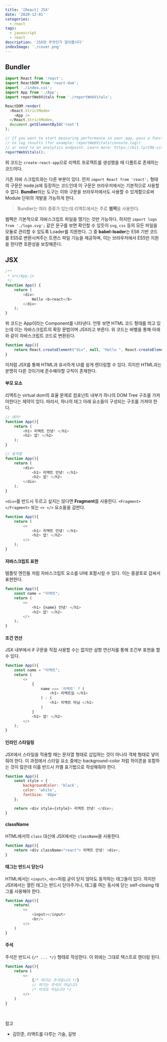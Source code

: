 ```yaml
---
title: '[React] JSX'
date: '2020-12-01'
categories:
  - react
tags:
  - javascript
  - react
description: 'JSX란 무엇인가 알아봅시다'
indexImage: './cover.png'
---
```


## Bundler  

``` js
import React from 'react';
import ReactDOM from 'react-dom';
import './index.css';
import App from './App';
import reportWebVitals from './reportWebVitals';

ReactDOM.render(
  <React.StrictMode>
    <App />
  </React.StrictMode>,
  document.getElementById('root')
);

// If you want to start measuring performance in your app, pass a function
// to log results (for example: reportWebVitals(console.log))
// or send to an analytics endpoint. Learn more: https://bit.ly/CRA-vitals
reportWebVitals();
```

위 코드는 ```create-react-app```으로 리액트 프로젝트를 생성했을 때 디폴트로 존재하는 코드이다.  

기존 자바 스크립트와는 다른 부분이 있다.
먼저 ```import React from 'react';```  형태의 구문은 node.js에 등장하는 코드인데 이 구문은 브라우저에서는 기본적으로 사용할 수 없다. 
**Bundler**라는 도구는 이와 구문을 브라우저에서도 사용할 수 있게함으로써 Module 단위의 개발을 가능하게 한다. 

> Bundler는 여러 종류가 있는데 리액트에서는 주로 **웹팩**을 사용한다.  

웹팩은 기본적으로 자바스크립트 파일을 땡기는 것만 가능하다. 
하지만  ```import logo from './logo.svg';``` 같은 문구를 보면 확인할 수 있듯이 
```svg```, ```css``` 등의 모든 파일을 모듈로 관리할 수 있도록 Loader를 지원한다. 
그 중 **babel-loader**는 ES6 기반 코드를 ES5로 변환시켜주는 트랜스 파일 기능을 제공하며, 
이는 브라우저에서 ES5만 지원을 한다면 호환성을 보장해준다.

## JSX  

``` js
/**
 * src/App.js
 */
function App() {
	return (
		<div>
			Hello <b>react</b>
		</div>
	);
}
```

위 코드는 App이라는 Component를 나타낸다. 언뜻 보면 HTML 코드 형태를 띄고 있는데 
이는 자바스크립트의 확장 문법이며 JSX라고 부른다. 
위 코드는 바벨을 통해 아래와 같이 자바스크립트 코드로 변환된다. 

``` js
function App(){
	return React.createElement("div", null, "Hello ", React.createElement("b", null, "react"));
}
```

이처럼 JSX를 통해 HTML과 유사하게 UI를 쉽게 렌더링할 수 있다. 
히지만 HTML과는 분명히 다른 것이기에 준수해야할 규칙이 존재한다. 

#### 부모 요소

리액트는 virtual dom의 효율 문제로 컴포넌트 내부가 하나의 DOM Tree 구조를 가져야한다는 제약이 있다. 
따라서, 하나의 태그 아래 요소들이 구성되는 구조를 가져야 한다.

``` js
// 에러!
function App(){
	return (
		<h1> 리액트 안녕! </h1>
		<h2> 얍! </h2>
	);
}
```

``` js
// 동작함
function App(){
	return (
		<div>
			<h1> 리액트 안녕! </h1>
			<h2> 얍! </h2>
		</div>
	);
}
```

```<div>```를 반드시 두르고 싶지는 않다면 **Fragment**를 사용한다.
```<Fragment> </Fragment>``` 또는 ```<> </>``` 요소들을 감싼다.

``` js
function App(){
	return (
		<>
			<h1> 리액트 안녕! </h1>
			<h2> 얍! </h2>
		</>
	);
}
```

#### 자바스크립트 표현

템플릿 엔진들 처럼 자바스크립트 요소를 UI에 포함시킬 수 있다. 
이는 중괄호로 감싸서 표현한다.

``` js
function App(){
	const name = "리액트";
	return (
		<>
			<h1> {name} 안녕! </h1>
			<h2> 얍! </h2>
		</>
	);
}
```

#### 조건 연산 

JSX 내부에서 if 구문을 직접 사용할 수는 없지만 삼항 연산자를 통해 조건부 표현을 할 수 있다. 

``` js
function App(){
	const name = "리액트";
	return (
		<>
			{
				name === '리액트' ? (
					<h1> 리액트임 </h1>
				) : (
					<h1> 리액트 아님 </h1>
				)
			}
			<h2> 얍! </h2>
		</>
	);
}
```

#### 인라인 스타일링

JSX에서 스타일을 적용할 때는 문자열 형태로 삽입하는 것이 아니라 객체 형태로 넣어줘야 한다. 
이 과정에서 스타일 요소 중에는 background-color 처럼 하이픈을 포함하는 것이 많은데 이를 반드시 카멜 표기법으로 작성해줘야 한다. 

``` js
function App(){
	const style = {
		backgroundColor: 'black',
		color: 'white',
		fontSize: '48px'
	};

	return <div style={style}> 리액트 안녕! </div>;
}
```

#### className 

HTML에서의 ```class``` 대신에 JSX에서는 ```className```을 사용한다. 

``` js
function App(){
	return <div className="react"> 리액트 안녕! <div>;
}
```

#### 태그는 반드시 닫는다  

HTML에서는 ```<input>```, ```<br>```처럼 굳이 닫지 않아도 동작하는 태그들이 있다. 
하지만 JSX에서는 열린 태그는 반드시 닫아주거나, 태그를 여는 동시에 닫는 self-closing 태그를 사용해야 한다. 

``` js
function App(){
	return(
		<>
			<input></input>
			<br/>
		</>
	)
}
```

#### 주석  

주석은 반드시 ```{/* ... */}``` 형태로 작성한다. 이 외에는 그대로 텍스트로 렌더링 된다.

``` js
function App(){
	return (
		<>
			{/* 여기는 주석입니다 */}
			// 여기는 주석이 아닙니다
			/* 이것도 아닙니다 */
		</>
	)
}
```


<br/>

참고
- 김민준, 리액트를 다루는 기술, 길벗